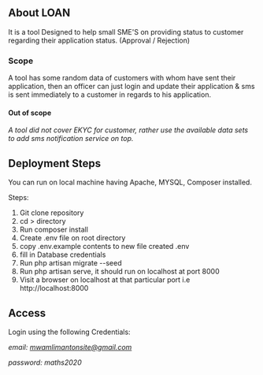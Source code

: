 ## About LOAN

It is a tool Designed to help small SME'S on providing status to customer regarding their application status. (Approval / Rejection)

### Scope
A tool has some random data of customers with whom have sent their application, then an officer can just login and update their application & sms is sent immediately to a customer in regards to his application.

#### Out of scope
*A tool did not cover EKYC for customer, rather use the available data sets to add sms notification service on top.*

## Deployment Steps

You can run on local machine having Apache, MYSQL, Composer installed.

Steps:
1. Git clone repository
2. cd > directory
3. Run composer install
4. Create .env file on root directory
5. copy .env.example contents to new file created .env
6. fill in Database credentials
7. Run php artisan migrate --seed
8. Run php artisan serve, it should run on localhost at port 8000
9. Visit a browser on localhost at that particular port
  i.e http://localhost:8000

## Access
Login using the following Credentials:

*email: mwamlimantonsite@gmail.com*

*password: maths2020*

